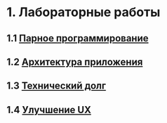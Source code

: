 # 1. Лабораторные работы
## 1.1  [Парное программирование](https://github.com/Vanya112/Quiz/blob/master/Labs/PairProgramming.md)
## 1.2  [Архитектура приложения](https://github.com/Vanya112/Quiz/blob/master/Labs/lab4.md)
## 1.3  [Технический долг](https://github.com/Vanya112/Quiz/blob/master/Labs/lab5.md)
## 1.4  [Улучшение UX](https://github.com/Vanya112/Quiz/blob/master/Labs/lab6.md)
